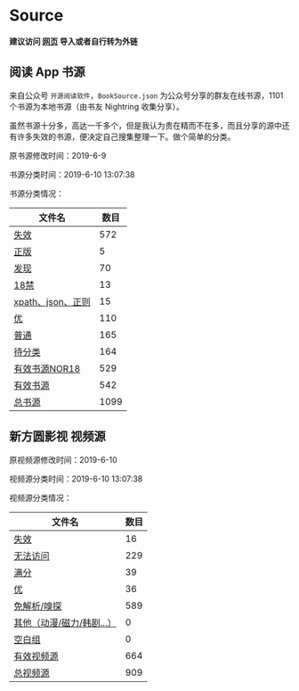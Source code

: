 # Source

**建议访问 [网页](https://moonbegonia.github.io/Source/) 导入或者自行转为外链**

## 阅读 App 书源

来自公众号 `开源阅读软件`，`BookSource.json` 为公众号分享的群友在线书源，1101 个书源为本地书源（由书友 Nightring 收集分享）。

虽然书源十分多，高达一千多个，但是我认为贵在精而不在多，而且分享的源中还有许多失效的书源，便决定自己搜集整理一下。做个简单的分类。

原书源修改时间：2019-6-9

书源分类时间：2019-6-10 13:07:38

书源分类情况：

|文件名|数目|
| - | - |
|[失效](/yuedu/invalid.json)|572|
|[正版](/yuedu/genuine.json)|5|
|[发现](/yuedu/discover.json)|70|
|[18禁](/yuedu/R18.json)|13|
|[xpath、json、正则](/yuedu/special.json)|15|
|[优](/yuedu/highQuality.json)|110|
|[普通](/yuedu/general.json)|165|
|[待分类](/yuedu/others.json)|164|
|[有效书源NOR18](/yuedu/fullNOR18.json)|529|
|[有效书源](/yuedu/full.json)|542|
|[总书源](/yuedu/fullSourceIncludeInvalid.json)|1099|

## 新方圆影视 视频源

原视频源修改时间：2019-6-10

视频源分类时间：2019-6-10 13:07:38

视频源分类情况：

|文件名|数目|
| - | - |
|[失效](/fangyuan/invalid.json)|16|
|[无法访问](/fangyuan/inaccessible.json)|229|
|[满分](/fangyuan/fullScore.json)|39|
|[优](/fangyuan/highQuality.json)|36|
|[免解析/嗅探](/fangyuan/notDetect.json)|589|
|[其他（动漫/磁力/韩剧...）](/fangyuan/others.json)|0|
|[空白组](/fangyuan/emptyGroup.json)|0|
|[有效视频源](/fangyuan/emptyGroup.json)|664|
|[总视频源](/fangyuan/fullSource.json)|909|
